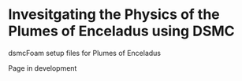 # Invesitgating the Physics of the Plumes of Enceladus using DSMC
dsmcFoam setup files for Plumes of Enceladus

Page in development
